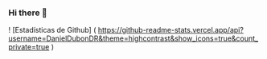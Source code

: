 ### Hi there 👋

<!--
**DanielDubonDR/DanielDubonDR** is a ✨ _special_ ✨ repository because its `README.md` (this file) appears on your GitHub profile.

Here are some ideas to get you started:

- 🔭 I’m currently working on ...
- 🌱 I’m currently learning ...
- 👯 I’m looking to collaborate on ...
- 🤔 I’m looking for help with ...
- 💬 Ask me about ...
- 📫 How to reach me: ...
- 😄 Pronouns: ...
- ⚡ Fun fact: ...
-->
! [Estadísticas de Github] ( https://github-readme-stats.vercel.app/api?username=DanielDubonDR&theme=highcontrast&show_icons=true&count_private=true )
